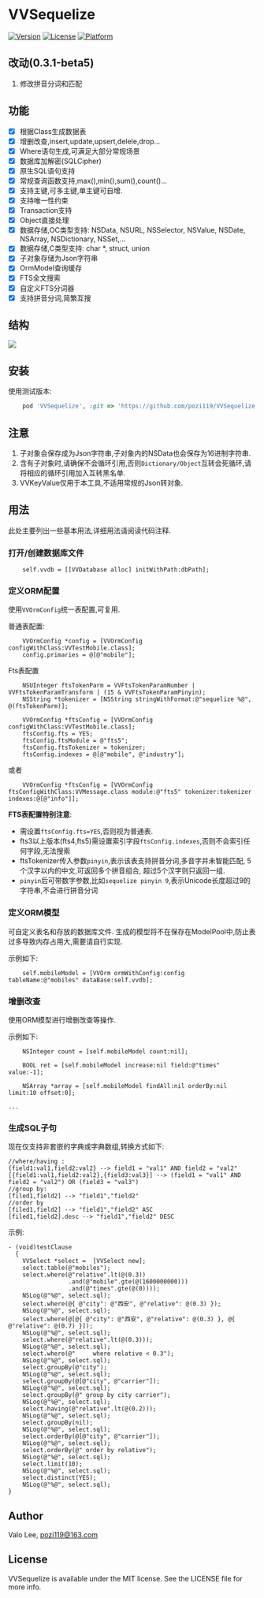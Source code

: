 # VVSequelize

[![Version](https://img.shields.io/cocoapods/v/VVSequelize.svg?style=flat)](https://cocoapods.org/pods/VVSequelize)
[![License](https://img.shields.io/cocoapods/l/VVSequelize.svg?style=flat)](https://cocoapods.org/pods/VVSequelize)
[![Platform](https://img.shields.io/cocoapods/p/VVSequelize.svg?style=flat)](https://cocoapods.org/pods/VVSequelize)

## 改动(0.3.1-beta5)
1. 修改拼音分词和匹配

## 功能
* [x] 根据Class生成数据表
* [x] 增删改查,insert,update,upsert,delele,drop...
* [x] Where语句生成,可满足大部分常规场景
* [x] 数据库加解密(SQLCipher)
* [x] 原生SQL语句支持
* [x] 常规查询函数支持,max(),min(),sum(),count()...
* [x] 支持主键,可多主键,单主键可自增.
* [x] 支持唯一性约束
* [x] Transaction支持
* [x] Object直接处理
* [x] 数据存储,OC类型支持: NSData, NSURL, NSSelector, NSValue, NSDate, NSArray, NSDictionary, NSSet,...
* [x] 数据存储,C类型支持: char *, struct, union
* [x] 子对象存储为Json字符串
* [x] OrmModel查询缓存
* [x] FTS全文搜索
* [x] 自定义FTS分词器
* [x] 支持拼音分词,简繁互搜

## 结构
![](VVSequelize.png)

## 安装
使用测试版本:
```ruby
    pod 'VVSequelize', :git => 'https://github.com/pozi119/VVSequelize.git'
```
## 注意
1. 子对象会保存成为Json字符串,子对象内的NSData也会保存为16进制字符串.
2. 含有子对象时,请确保不会循环引用,否则`Dictionary/Object`互转会死循环,请将相应的循环引用加入互转黑名单. 
3. VVKeyValue仅用于本工具,不适用常规的Json转对象.

## 用法
此处主要列出一些基本用法,详细用法请阅读代码注释.

### 打开/创建数据库文件
```objc
    self.vvdb = [[VVDatabase alloc] initWithPath:dbPath];
```

### 定义ORM配置
使用`VVOrmConfig`统一表配置,可复用.

普通表配置:
```objc
    VVOrmConfig *config = [VVOrmConfig configWithClass:VVTestMobile.class];
    config.primaries = @[@"mobile"];
```

Fts表配置
```objc
    NSUInteger ftsTokenParm = VVFtsTokenParamNumber | VVFtsTokenParamTransform | (15 & VVFtsTokenParamPinyin);
    NSString *tokenizer = [NSString stringWithFormat:@"sequelize %@", @(ftsTokenParm)];

    VVOrmConfig *ftsConfig = [VVOrmConfig configWithClass:VVTestMobile.class];
    ftsConfig.fts = YES;
    ftsConfig.ftsModule = @"fts5";
    ftsConfig.ftsTokenizer = tokenizer;
    ftsConfig.indexes = @[@"mobile", @"industry"];
```
或者
```objc
    VVOrmConfig *ftsConfig = [VVOrmConfig ftsConfigWithClass:VVMessage.class module:@"fts5" tokenizer:tokenizer indexes:@[@"info"]];
```
**FTS表配置特别注意**:
* 需设置`ftsConfig.fts=YES`,否则视为普通表.
* fts3以上版本(fts4,fts5)需设置索引字段`ftsConfig.indexes`,否则不会索引任何字段,无法搜索
* ftsTokenizer传入参数`pinyin`,表示该表支持拼音分词,多音字并未智能匹配, 5个汉字以内的中文,可返回多个拼音组合, 超过5个汉字则只返回一组.
* `pinyin`后可带数字参数,比如`sequelize pinyin 9`,表示Unicode长度超过9的字符串,不会进行拼音分词

### 定义ORM模型 
可自定义表名和存放的数据库文件.
生成的模型将不在保存在ModelPool中,防止表过多导致内存占用大,需要请自行实现.

示例如下:

```objc
    self.mobileModel = [VVOrm ormWithConfig:config tableName:@"mobiles" dataBase:self.vvdb];
```
### 增删改查
使用ORM模型进行增删改查等操作.

示例如下:

```objc
    NSInteger count = [self.mobileModel count:nil];
    
    BOOL ret = [self.mobileModel increase:nil field:@"times" value:-1];
    
    NSArray *array = [self.mobileModel findAll:nil orderBy:nil limit:10 offset:0];
    
...
```

### 生成SQL子句
现在仅支持非套嵌的字典或字典数组,转换方式如下:
```
//where/having :
{field1:val1,field2:val2} --> field1 = "val1" AND field2 = "val2"
[{field1:val1,field2:val2},{field3:val3}] --> (field1 = "val1" AND field2 = "val2") OR (field3 = "val3")
//group by:
[filed1,field2] --> "field1","field2"
//order by
[filed1,field2] --> "field1","field2" ASC
[filed1,field2].desc --> "field1","field2" DESC
```
示例: 
```objc
- (void)testClause
  {
    VVSelect *select =  [VVSelect new];
    select.table(@"mobiles");
    select.where(@"relative".lt(@(0.3))
                 .and(@"mobile".gte(@(1600000000)))
                 .and(@"times".gte(@(0))));
    NSLog(@"%@", select.sql);
    select.where(@{ @"city": @"西安", @"relative": @(0.3) });
    NSLog(@"%@", select.sql);
    select.where(@[@{ @"city": @"西安", @"relative": @(0.3) }, @{ @"relative": @(0.7) }]);
    NSLog(@"%@", select.sql);
    select.where(@"relative".lt(@(0.3)));
    NSLog(@"%@", select.sql);
    select.where(@"     where relative < 0.3");
    NSLog(@"%@", select.sql);
    select.groupBy(@"city");
    NSLog(@"%@", select.sql);
    select.groupBy(@[@"city", @"carrier"]);
    NSLog(@"%@", select.sql);
    select.groupBy(@" group by city carrier");
    NSLog(@"%@", select.sql);
    select.having(@"relative".lt(@(0.2)));
    NSLog(@"%@", select.sql);
    select.groupBy(nil);
    NSLog(@"%@", select.sql);
    select.orderBy(@[@"city", @"carrier"]);
    NSLog(@"%@", select.sql);
    select.orderBy(@" order by relative");
    NSLog(@"%@", select.sql);
    select.limit(10);
    NSLog(@"%@", select.sql);
    select.distinct(YES);
    NSLog(@"%@", select.sql);
}
```

## Author

Valo Lee, pozi119@163.com

## License

VVSequelize is available under the MIT license. See the LICENSE file for more info.
